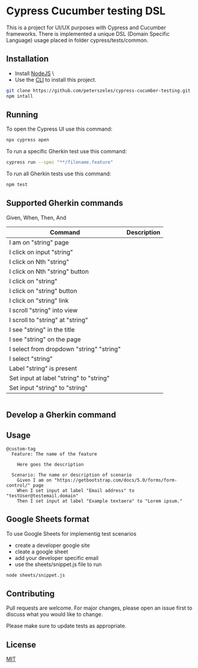 # Cypress Cucumber testing DSL

This is a project for UI/UX purposes with Cypress and Cucumber frameworks.
There is implemented a unique DSL (Domain Specific Language) usage placed in folder cypress/tests/common.


## Installation

- Install [NodeJS](https://nodejs.org/en/) \
- Use the  [CLI](https://www.w3schools.com/whatis/whatis_cli.asp) to install this project.

```bash
git clone https://github.com/peterszeles/cypress-cucumber-testing.git
npm intall
```

## Running

To open the Cypress UI use this command:
```bash
npx cypress open
```

To run a specific Gherkin test use this command:
```bash
cypress run --spec "**/filename.feature"
```

To run all Gherkin tests use this command:
```bash
npm test
```

## Supported Gherkin commands

Given, When, Then, And

| Command | Description |
| ------- | ----------- |
| I am on "string" page |  | 
| I click on input "string" |  | 
| I click on Nth "string" |  | 
| I click on Nth "string" button |  | 
| I click on "string" |  | 
| I click on "string" button |  | 
| I click on "string" link |  | 
| I scroll "string" into view |  | 
| I scroll to "string" at "string" |  | 
| I see "string" in the title |  | 
| I see "string" on the page |  | 
| I select from dropdown "string" "string" |  | 
| I select "string" |  | 
| Label "string" is present |  | 
| Set input at label "string" to "string" |  | 
| Set input "string" to "string" |  | 

```gherkin

```

## Develop a Gherkin command

## Usage

```gherkin
@custom-tag
  Feature: The name of the feature

    Here goes the description

  Scenario: The name or description of scenario
    Given I am on "https://getbootstrap.com/docs/5.0/forms/form-control/" page
    When I set input at label "Email address" to "testUser@testemail.domain"
    Then I set input at label "Example textaera" to "Lorem ipsum."
```

## Google Sheets format
To use Google Sheets for implementig test scenarios
- create a developer google site
- cleate a google sheet
- add your developer specific email
- use the sheets/snippet.js file to run
```bash
node sheets/snippet.js
```

## Contributing
Pull requests are welcome. For major changes, please open an issue first to discuss what you would like to change.

Please make sure to update tests as appropriate.

## License
[MIT](https://choosealicense.com/licenses/mit/)
